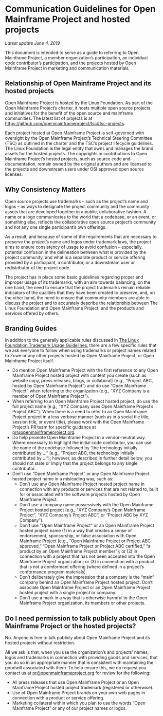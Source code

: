 # Communication Guidelines for Open Mainframe Project and hosted projects

*Latest update June 4, 2019*

This document is intended to serve as a guide to referring to Open Mainframe Project, a member organization’s participation, an individual code contributor’s participation, and the projects hosted by Open Mainframe Project in marketing and communication materials.

## Relationship of Open Mainframe Project and its hosted projects

Open Mainframe Project is hosted by the Linux Foundation. As part of the Open Mainframe Project’s charter, it hosts multiple open source projects and initiatives for the benefit of the open source and mainframe communities. The latest list of projects is at https://github.com/openmainframeproject/tsc#tsc-projects.

Each project hosted at Open Mainframe Project is self-governed with oversight by the Open Mainframe Project’s Technical Steering Committee (TSC) as outlined in the charter and the TSC’s project lifecycle guidelines. The Linux Foundation is the legal entity that owns and manages the brand assets for the hosted projects. The copyrights in contributions to Open Mainframe Project’s hosted projects, such as source code and documentation, remain owned by the original authors and are licensed to the projects and downstream users under OSI approved open source licenses.

## Why Consistency Matters

Open source projects use trademarks – such as the project’s name and logos – as ways to designate the project community and the community assets that are developed together in a public, collaborative fashion. A name or a logo communicates to the world that a codebase, or an event, or something else, reflects the collaborative open source project’s community and not any one single participant’s own offerings.

As a result, and because of some of the requirements that are necessary to preserve the project’s name and logos under trademark laws, the project aims to ensure consistency of usage to avoid confusion – especially, potential confusion in the delineation between what is provided by the project community, and what is a separate product or service offering provided by a participant, a contributor, or a downstream user or redistributor of the project code.

The project has in place some basic guidelines regarding proper and improper usage of its trademarks, with an aim towards balancing, on the one hand, the need to ensure that the project trademarks remain reliable indicators of the qualities that they have been created to preserve; and, on the other hand, the need to ensure that community members are able to discuss the project and to accurately describe the relationship between The Linux Foundation and Open Mainframe Project, and the products and services offered by others. 

## Branding Guides

In addition to the generally applicable rules discussed in [The Linux Foundation Trademark Usage Guidelines](https://www.linuxfoundation.org/trademark-usage/), there are a few specific rules that we ask everyone to follow when using trademarks or project names related to Zowe or any other projects hosted by Open Mainframe Project, or Open Mainframe Project itself.

- Do mention Open Mainframe Project with the first reference to any Open Mainframe Project hosted project with content you create (such as website copy, press releases, blogs, or collaboral) (e.g., “Project ABC, hosted by Open Mainframe Project”) and do use “Open Mainframe Project” when referring to the organization (e.g., “XYZ Company is a member of Open Mainframe Project”).
- When referring to an Open Mainframe Project hosted project, do use the full project name (e.g., “XYZ Company uses Open Mainframe Project’s Project ABC”). When there is a need to refer to an Open Mainframe Project project in a less verbose manner (such as in a social tile title, session title, or event title), please work with the Open Mainframe Project’s PR team for specific guidance at pr@openmainframeproject.org.
- Do help promote Open Mainframe Project in a vendor-neutral way. Where necessary to highlight the initial code contributor, you can use the name of the codebase followed by “the technology initially contributed by …” (e.g., “Project ABC, the technology initially contributed by …”); however, as described in further detail below, you should not state or imply that the project belongs to any single contributor.
- Don’t use “Open Mainframe Project” or any Open Mainframe Project hosted project name in a misleading way, such as:
  - Don’t use any Open Mainframe Project hosted project name in connection with any products or services that are not related to, built for or associated with the software projects hosted by Open Mainframe Project.
  - Don’t use a company name possessively with the Open Mainframe Project hosted project (e.g., “XYZ Company’s Open Mainframe Project”, “XYZ Company’s Project ABC”, or “Project ABC by XYZ Company”).
  - Don’t use “Open Mainframe Project” or an Open Mainframe Project hosted project name (1) in a way that creates a sense of endorsement, sponsorship, or false association with Open Mainframe Project (e.g., “Open Mainframe Project or Project ABC approved,” “Open Mainframe Project or Project ABC certified,” “a product by an Open Mainframe Project member”); or (2) in connection with a project that has not been accepted into the Open Mainframe Project organization; or (3) in connection with a product that is not a comformant offering (where defined in a project’s conformance program materials).
  - Don’t deliberately give the impression that a company is the “main” company behind an Open Mainframe Project hosted project. Don’t associate Open Mainframe Project or an Open Mainframe Project hosted project with a single project or company.
  - Don’t use a mark in a way that is otherwise harmful to the Open Mainframe Project organization, its members or other projects.

## Do I need permission to talk publicly about Open Mainframe Project or the hosted projects?

No. Anyone is free to talk publicly about Open Mainframe Project and its hosted projects without restriction.

All we ask is that, when you use the organization’s and projects’ names, logos and trademarks in connection with providing goods and services, that you do so in an appropriate manner that is consistent with maintaining the goodwill associated with them. To help ensure this, we do request you contact us at pr@openmainframeproject.org for review for the following:

- All press releases that use Open Mainframe Project or an Open Mainframe Project hosted project trademark (registered or otherwise).
- Use of Open Mainframe Project brands on your own web pages in connection with a product or service offering.
- Marketing collateral within which you plan to use the words “Open Mainframe Project” or any of our project names or logos.
